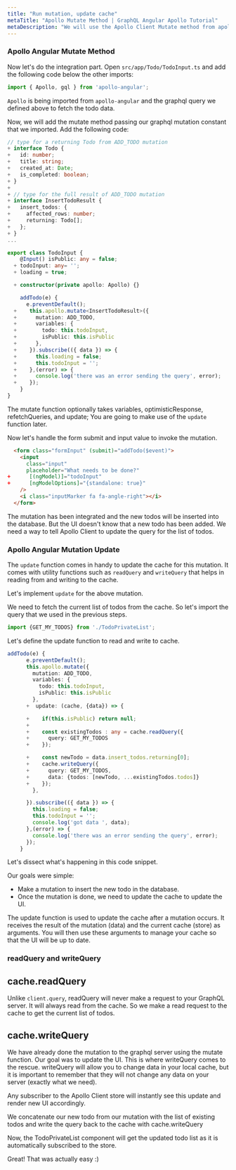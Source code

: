 ```yaml
---
title: "Run mutation, update cache"
metaTitle: "Apollo Mutate Method | GraphQL Angular Apollo Tutorial"
metaDescription: "We will use the Apollo Client Mutate method from apollo-angular in Angular app as an example to insert new data and update cache locally using readQuery and writeQuery."
---
```


### Apollo Angular Mutate Method
Now let's do the integration part. Open `src/app/Todo/TodoInput.ts` and add the following code below the other imports:

```typescript
import { Apollo, gql } from 'apollo-angular';
```

`Apollo` is being imported from `apollo-angular` and the graphql query we defined above to fetch the todo data.

Now, we will add the mutate method passing our graphql mutation constant that we imported. Add the following code:

```typescript
// type for a returning Todo from ADD_TODO mutation
+ interface Todo {
+   id: number;
+   title: string;
+   created_at: Date;
+   is_completed: boolean;
+ }
+
+ // type for the full result of ADD_TODO mutation
+ interface InsertTodoResult {
+   insert_todos: {
+     affected_rows: number;
+     returning: Todo[];
+   };
+ }
...

export class TodoInput {
    @Input() isPublic: any = false;
  + todoInput: any= '';
  + loading = true;

  + constructor(private apollo: Apollo) {}

    addTodo(e) {
      e.preventDefault();
  +    this.apollo.mutate<InsertTodoResult>({
  +      mutation: ADD_TODO,
  +      variables: {
  +        todo: this.todoInput,
  +        isPublic: this.isPublic
  +      },
  +    }).subscribe(({ data }) => {
  +      this.loading = false;
  +      this.todoInput = '';
  +    },(error) => {
  +      console.log('there was an error sending the query', error);
  +    });
    }
}
```

The mutate function optionally takes variables, optimisticResponse, refetchQueries, and update; You are going to make use of the `update` function later.

Now let's handle the form submit and input value to invoke the mutation.

```html
  <form class="formInput" (submit)="addTodo($event)">
    <input
      class="input"
      placeholder="What needs to be done?"
+      [(ngModel)]="todoInput"
+      [ngModelOptions]="{standalone: true}"
    />
    <i class="inputMarker fa fa-angle-right"></i>
  </form>
```

The mutation has been integrated and the new todos will be inserted into the database. But the UI doesn't know that a new todo has been added. We need a way to tell Apollo Client to update the query for the list of todos.

### Apollo Angular Mutation Update
The `update` function comes in handy to update the cache for this mutation. It comes with utility functions such as `readQuery` and `writeQuery` that helps in reading from and writing to the cache.

Let's implement `update` for the above mutation.

We need to fetch the current list of todos from the cache. So let's import the query that we used in the previous steps.

```typescript
import {GET_MY_TODOS} from './TodoPrivateList';
```

Let's define the update function to read and write to cache.

```typescript
addTodo(e) {
      e.preventDefault();
      this.apollo.mutate({
        mutation: ADD_TODO,
        variables: {
          todo: this.todoInput,
          isPublic: this.isPublic
        },
      +  update: (cache, {data}) => {

      +    if(this.isPublic) return null;
      +
      +    const existingTodos : any = cache.readQuery({
      +      query: GET_MY_TODOS
      +    });

      +    const newTodo = data.insert_todos.returning[0];
      +    cache.writeQuery({
      +      query: GET_MY_TODOS,
      +      data: {todos: [newTodo, ...existingTodos.todos]}
      +    });
        },

      }).subscribe(({ data }) => {
        this.loading = false;
        this.todoInput = '';
        console.log('got data ', data);
      },(error) => {
        console.log('there was an error sending the query', error);
      });
    }
```

Let's dissect what's happening in this code snippet.

Our goals were simple:

- Make a mutation to insert the new todo in the database.
- Once the mutation is done, we need to update the cache to update the UI.

The update function is used to update the cache after a mutation occurs.
It receives the result of the mutation (data) and the current cache (store) as arguments. You will then use these arguments to manage your cache so that the UI will be up to date.

### readQuery and writeQuery

cache.readQuery
---------------

Unlike `client.query`, readQuery will never make a request to your GraphQL server. It will always read from the cache. So we make a read request to the cache to get the current list of todos.

cache.writeQuery
----------------

We have already done the mutation to the graphql server using the mutate function. Our goal was to update the UI. This is where writeQuery comes to the rescue. writeQuery will allow you to change data in your local cache, but it is important to remember that they will not change any data on your server (exactly what we need).

  Any subscriber to the Apollo Client store will instantly see this update and render new UI accordingly.

We concatenate our new todo from our mutation with the list of existing todos and write the query back to the cache with cache.writeQuery

Now, the TodoPrivateList component will get the updated todo list as it is automatically subscribed to the store.

Great! That was actually easy :)